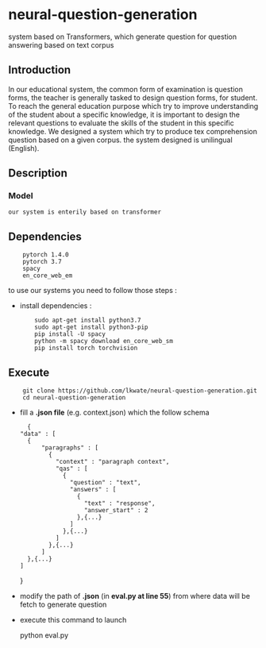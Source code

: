 # neural-question-generation
system based on Transformers, which generate question for question answering based on text corpus

## Introduction 
In our educational system, the common form of examination is question forms, the teacher is generally tasked to design question forms, for student. To reach the general education purpose which try to improve understanding of the student about a specific knowledge, it is important to design the relevant questions to evaluate the skills of the student in this specific knowledge. We designed a system which try to produce tex comprehension question based on a given corpus. the system designed is unilingual (English). 

## Description
### Model
	our system is enterily based on transformer

## Dependencies

	  	pytorch 1.4.0
	  	pytorch 3.7 
	  	spacy 
	  	en_core_web_em

to use our systems you need to follow those steps : 

* install dependencies : 

	  	
	
	```
	  	sudo apt-get install python3.7
	  	sudo apt-get install python3-pip
	  	pip install -U spacy
	  	python -m spacy download en_core_web_sm
	  	pip install torch torchvision
	```
	

##  Execute

	  	git clone https://github.com/lkwate/neural-question-generation.git
	  	cd neural-question-generation

* fill a **.json file** (e.g. context.json) which the follow schema

  	  	{
  	  "data" : [
  	    {
  	    	"paragraphs" : [
  	          {
  	            "context" : "paragraph context",
  	            "qas" : [
  	              {
  	                "question" : "text", 
  	                "answers" : [
  	                  {
  	                    "text" : "response",
  	                    "answer_start" : 2
  	                  },{...}
  	                ]
  	              },{...}
  	            ]
  	          },{...}
  	        ]
  	    },{...}
  	  ]
  	}

* modify the path of **.json** (in **eval.py at line 55**) from where data will be fetch to generate question 

* execute this command to launch

  	 python eval.py

  